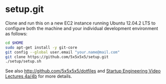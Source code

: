 setup.git
=========
Clone and run this on a new EC2 instance running Ubuntu 12.04.2 LTS to
configure both the machine and your individual development environment as
follows:

```sh
cd $HOME
sudo apt-get install -y git-core
git config --global user.email "your.name@mail.com"
git clone https://github.com/5x5x5x5/setup.git
./setup/setup.sh   
```

See also http://github.com/5x5x5x5/dotfiles and
[Startup Engineering Video Lectures 4a/4b](https://class.coursera.org/startup-001/lecture/index)
for more details.




